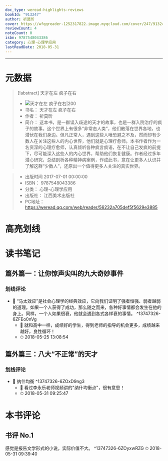 ```yaml
---
doc_type: weread-highlights-reviews
bookId: "913247"
author: 祈莫昕
cover: https://wfqqreader-1252317822.image.myqcloud.com/cover/247/913247/t7_913247.jpg
reviewCount: 4
noteCount: 0
isbn: 9787548043386
category: 心理-心理学应用
lastReadDate: 2018-05-31
---
```


---
# 元数据
> [!abstract] 天才在左 疯子在右
> - ![ 天才在左 疯子在右|200](https://wfqqreader-1252317822.image.myqcloud.com/cover/247/913247/t7_913247.jpg)
> - 书名： 天才在左 疯子在右
> - 作者： 祈莫昕
> - 简介：     这本书，是一群误入歧途的天才的故事，也是一群入院治疗的疯子的故事。这个世界上有很多“非常态人类”，他们散落在世界各地，也潜伏在我们身边。但凡正常人，遇到这些人唯恐避之不及，然而却有少数人在关注这些人的内心世界，他们就是心理疗愈师。本书作者作为一名资深的心理疗愈师，认真倾听各种疯言疯语，在不让自己发疯的前提下，尽可能深入这些人的内心世界，帮助他们恢复健康。作者经过多年潜心研究，总结剖析各种精神病案例，作成此书，意在让更多人认识并了解这群“少数人”，还原出一个值得更多人关注的真实世界。

> - 出版时间 2017-07-01 00:00:00
> - ISBN： 9787548043386
> - 分类： 心理-心理学应用
> - 出版社： 江西美术出版社
> - PC地址：https://weread.qq.com/web/reader/56232a705def5f5629e3885

# 高亮划线

# 读书笔记

## 篇外篇一：让你惊声尖叫的九大奇妙事件

### 划线评论
- 📌 “马太效应”是社会心理学的经典效应，它向我们证明了强者恒强、弱者越弱的道理。如果一个人获得了成功，那么随之而来，各种好事情都会发生在他的身上。同样，一个人如果很衰，他就会遇到各式各样衰的事情。  ^13747326-6ZFEo0nVg
    - 💭 就和高中一样，成绩好的学生，得到老师的指导的机会更多，成绩越来越好，良性循环！
    - ⏱ 2018-05-25 13:08:54
   
## 篇外篇三：八大“不正常”的天才

### 划线评论
- 📌 纳什均衡  ^13747326-6ZOxD9ng3
    - 💭 看过李永乐老师视频讲的"纳什均衡点"，很有意思！
    - ⏱ 2018-05-31 09:25:47
   
# 本书评论

## 书评 No.1 
感觉是报告文学形式的小说，实际价值不大。 ^13747326-6ZOyxwRZG
⏱ 2018-05-31 09:39:40
